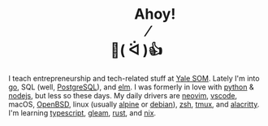 <h1 align="center">&nbsp;&nbsp;&nbsp;&nbsp;&nbsp;&nbsp;&nbsp;&nbsp;&nbsp;&nbsp;&nbsp;Ahoy!<br>&nbsp;&nbsp;&nbsp;&nbsp;&nbsp;&nbsp;&nbsp;⁄<br>👋( ᐛ )👍</h1>

I teach entrepreneurship and tech-related stuff at [Yale SOM](https://som.yale.edu/). Lately I'm into [go](https://golang.org/), SQL (well, [PostgreSQL](https://www.postgresql.org/)), and [elm](https://elm-lang.org/). I was formerly in love with [python](https://www.python.org/) & [nodejs](https://nodejs.org/en/), but less so these days. My daily drivers are [neovim](https://neovim.io/), [vscode](https://code.visualstudio.com/), macOS, [OpenBSD](https://www.openbsd.org/), linux (usually [alpine](https://alpinelinux.org) or [debian](https://www.debian.org)), [zsh](https://www.zsh.org/), [tmux](https://github.com/tmux/tmux/wiki), and [alacritty](https://github.com/alacritty/alacritty). I'm learning [typescript](https://www.typescriptlang.org), [gleam](https://gleam.run), [rust](https://www.rust-lang.org/), and [nix](https://nixos.org).
